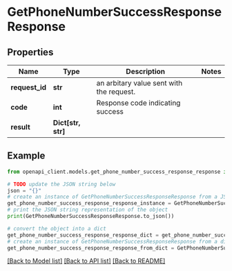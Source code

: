 # GetPhoneNumberSuccessResponseResponse


## Properties

Name | Type | Description | Notes
------------ | ------------- | ------------- | -------------
**request_id** | **str** | an arbitary value sent with the request. | 
**code** | **int** | Response code indicating success | 
**result** | **Dict[str, str]** |  | 

## Example

```python
from openapi_client.models.get_phone_number_success_response_response import GetPhoneNumberSuccessResponseResponse

# TODO update the JSON string below
json = "{}"
# create an instance of GetPhoneNumberSuccessResponseResponse from a JSON string
get_phone_number_success_response_response_instance = GetPhoneNumberSuccessResponseResponse.from_json(json)
# print the JSON string representation of the object
print(GetPhoneNumberSuccessResponseResponse.to_json())

# convert the object into a dict
get_phone_number_success_response_response_dict = get_phone_number_success_response_response_instance.to_dict()
# create an instance of GetPhoneNumberSuccessResponseResponse from a dict
get_phone_number_success_response_response_from_dict = GetPhoneNumberSuccessResponseResponse.from_dict(get_phone_number_success_response_response_dict)
```
[[Back to Model list]](../README.md#documentation-for-models) [[Back to API list]](../README.md#documentation-for-api-endpoints) [[Back to README]](../README.md)


